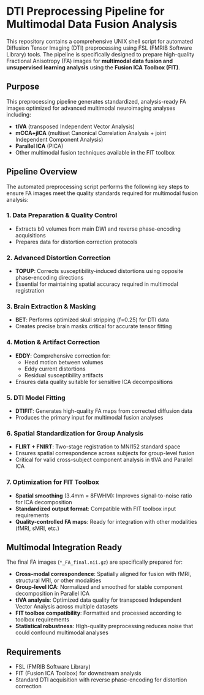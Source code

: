 # DTI Preprocessing Pipeline for Multimodal Data Fusion Analysis

This repository contains a comprehensive UNIX shell script for automated Diffusion Tensor Imaging (DTI) preprocessing using FSL (FMRIB Software Library) tools. The pipeline is specifically designed to prepare high-quality Fractional Anisotropy (FA) images for **multimodal data fusion and unsupervised learning analysis** using the **Fusion ICA Toolbox (FIT)**.

## Purpose

This preprocessing pipeline generates standardized, analysis-ready FA images optimized for advanced multimodal neuroimaging analyses including:

- **tIVA** (transposed Independent Vector Analysis)
- **mCCA+jICA** (multiset Canonical Correlation Analysis + joint Independent Component Analysis)
- **Parallel ICA** (PICA)
- Other multimodal fusion techniques available in the FIT toolbox

## Pipeline Overview

The automated preprocessing script performs the following key steps to ensure FA images meet the quality standards required for multimodal fusion analysis:

### 1. Data Preparation & Quality Control
- Extracts b0 volumes from main DWI and reverse phase-encoding acquisitions
- Prepares data for distortion correction protocols

### 2. Advanced Distortion Correction
- **TOPUP**: Corrects susceptibility-induced distortions using opposite phase-encoding directions
- Essential for maintaining spatial accuracy required in multimodal registration

### 3. Brain Extraction & Masking
- **BET**: Performs optimized skull stripping (f=0.25) for DTI data
- Creates precise brain masks critical for accurate tensor fitting

### 4. Motion & Artifact Correction
- **EDDY**: Comprehensive correction for:
  - Head motion between volumes
  - Eddy current distortions
  - Residual susceptibility artifacts
- Ensures data quality suitable for sensitive ICA decompositions

### 5. DTI Model Fitting
- **DTIFIT**: Generates high-quality FA maps from corrected diffusion data
- Produces the primary input for multimodal fusion analyses

### 6. Spatial Standardization for Group Analysis
- **FLIRT + FNIRT**: Two-stage registration to MNI152 standard space
- Ensures spatial correspondence across subjects for group-level fusion
- Critical for valid cross-subject component analysis in tIVA and Parallel ICA

### 7. Optimization for FIT Toolbox
- **Spatial smoothing** (3.4mm = 8FWHM): Improves signal-to-noise ratio for ICA decomposition
- **Standardized output format**: Compatible with FIT toolbox input requirements
- **Quality-controlled FA maps**: Ready for integration with other modalities (fMRI, sMRI, etc.)

## Multimodal Integration Ready

The final FA images (`*_FA_final.nii.gz`) are specifically prepared for:

- **Cross-modal correspondence**: Spatially aligned for fusion with fMRI, structural MRI, or other modalities
- **Group-level ICA**: Normalized and smoothed for stable component decomposition in Parallel ICA
- **tIVA analysis**: Optimized data quality for transposed Independent Vector Analysis across multiple datasets
- **FIT toolbox compatibility**: Formatted and processed according to toolbox requirements
- **Statistical robustness**: High-quality preprocessing reduces noise that could confound multimodal analyses

## Requirements

- FSL (FMRIB Software Library)
- FIT (Fusion ICA Toolbox) for downstream analysis
- Standard DTI acquisition with reverse phase-encoding for distortion correction



